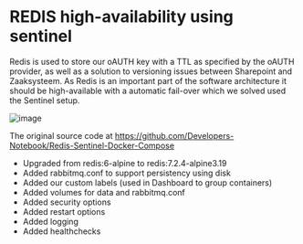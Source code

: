 # REDIS high-availability using sentinel
Redis is used to store our oAUTH key with a TTL as specified by the oAUTH provider, as well as a solution to versioning issues between Sharepoint and Zaaksysteem.
As Redis is an important part of the software architecture it should be high-available with a automatic fail-over which we solved used the Sentinel setup.

![image](https://github.com/ProvincieZeeland/cps-connector-applications/assets/196572/1645dcd5-57c7-437e-900a-f7eb4fd76a73)

The original source code at https://github.com/Developers-Notebook/Redis-Sentinel-Docker-Compose

- Upgraded from redis:6-alpine to redis:7.2.4-alpine3.19
- Added rabbitmq.conf to support persistency using disk
- Added our custom labels (used in Dashboard to group containers)
- Added volumes for data and rabbitmq.conf
- Added security options
- Added restart options
- Added logging
- Added healthchecks

